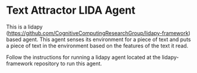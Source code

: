 # Text Attractor LIDA Agent

This is a lidapy (https://github.com/CognitiveComputingResearchGroup/lidapy-framework) based agent. This agent senses its environment for a piece of text and puts a piece of text in the environment based on the features of the text it read.

Follow the instructions for running a lidapy agent located at the lidapy-framework repository to run this agent.
